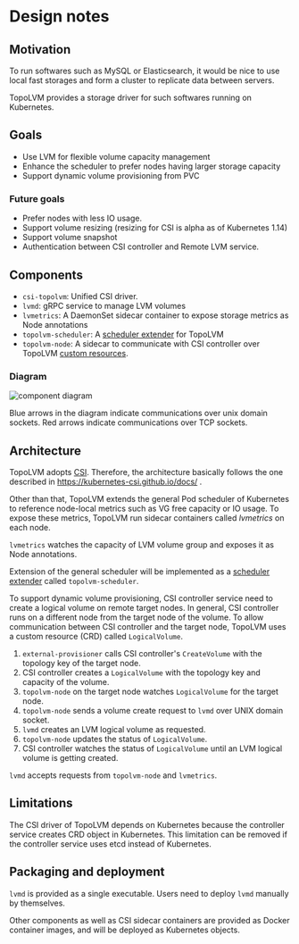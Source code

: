 Design notes
============

Motivation
----------

To run softwares such as MySQL or Elasticsearch, it would be nice to use
local fast storages and form a cluster to replicate data between servers.

TopoLVM provides a storage driver for such softwares running on Kubernetes.

Goals
-----

- Use LVM for flexible volume capacity management
- Enhance the scheduler to prefer nodes having larger storage capacity
- Support dynamic volume provisioning from PVC

### Future goals

- Prefer nodes with less IO usage.
- Support volume resizing (resizing for CSI is alpha as of Kubernetes 1.14)
- Support volume snapshot
- Authentication between CSI controller and Remote LVM service.

Components
----------

- `csi-topolvm`: Unified CSI driver.
- `lvmd`: gRPC service to manage LVM volumes
- `lvmetrics`: A DaemonSet sidecar container to expose storage metrics as Node annotations
- `topolvm-scheduler`: A [scheduler extender](https://github.com/kubernetes/community/blob/master/contributors/design-proposals/scheduling/scheduler_extender.md) for TopoLVM
- `topolvm-node`: A sidecar to communicate with CSI controller over TopoLVM [custom resources](https://kubernetes.io/docs/concepts/extend-kubernetes/api-extension/custom-resources/).

### Diagram

![component diagram](http://www.plantuml.com/plantuml/svg/ZPJFYjim48VlVeh1lRG7iqJ77ig2qqDXMvQORWzB3eeqpPgLBQC_QKlfkrUI9IlsnYIN46c-ZB_vPV2zDbGPsubYeEoL7X7Anb23Fwreq9Jmjm1uhcLlb1G2rQEmnxRV0zLGriqNo1LeK9rQXgN_WTQwvSYeqYCQJy0SJjiUbIwBVqNHIuxmpNri0kM_-IUw3abcsuobBSLEzfEHUuI7HvjDrl6NMIHmV5BPhBb4KfmwDAfb2KpdL3ToaExEIqSYtbJ-oaDk9CUzsWCAD969fpAK7fw-yjoTpqCWwo6Ggo6G6qCWjuP0heP0RWY1h8H05Y6aKGDPTLGRL77vwD1gDmogVTWizeBSYl74gQ47gX5AD8nFgTIxxTZ-GHvRHiMJ5BR3z-xwGvbpsw6MLh7qNuOrl50ckKp2U3FTBGv2_kcmDz5MuyWtoHC-_pROSrHXphnZK3s_EmYBUov_zTKd2Ai17-6uUwndc1rSTIPSd6_Yr6VU0egOUGPYexGnZlJW2fSt9d5PYbno9s_SoGLtSkwU-onQfELPKxy2PdUIt9TlCAZ0hODhKoka1kz-KCDU5hdQ8K6XUlTzu0vT3B025TEUnX2qlvkye8h9JSjzNiofBBNJtFVOSzk9_m00)

Blue arrows in the diagram indicate communications over unix domain sockets.
Red arrows indicate communications over TCP sockets.

Architecture
------------

TopoLVM adopts [CSI](https://github.com/container-storage-interface/spec/).
Therefore, the architecture basically follows the one described in
https://kubernetes-csi.github.io/docs/ .

Other than that, TopoLVM extends the general Pod scheduler of Kubernetes to
reference node-local metrics such as VG free capacity or IO usage.  To expose
these metrics, TopoLVM run sidecar containers called *lvmetrics* on each node.

`lvmetrics` watches the capacity of LVM volume group and exposes it as Node
annotations.

Extension of the general scheduler will be implemented as a [scheduler extender](https://github.com/kubernetes/community/blob/master/contributors/design-proposals/scheduling/scheduler_extender.md) called `topolvm-scheduler`.

To support dynamic volume provisioning, CSI controller service need to create a
logical volume on remote target nodes.  In general, CSI controller runs on a
different node from the target node of the volume.  To allow communication
between CSI controller and the target node, TopoLVM uses a custom resource
(CRD) called `LogicalVolume`.

1. `external-provisioner` calls CSI controller's `CreateVolume` with the topology key of the target node.
2. CSI controller creates a `LogicalVolume` with the topology key and capacity of the volume.
3. `topolvm-node` on the target node watches `LogicalVolume` for the target node.
4. `topolvm-node` sends a volume create request to `lvmd` over UNIX domain socket.
5. `lvmd` creates an LVM logical volume as requested.
6. `topolvm-node` updates the status of `LogicalVolume`.
7. CSI controller watches the status of `LogicalVolume` until an LVM logical volume is getting created.

`lvmd` accepts requests from `topolvm-node` and `lvmetrics`.

Limitations
-----------

The CSI driver of TopoLVM depends on Kubernetes because the controller service creates CRD object in Kubernetes.
This limitation can be removed if the controller service uses etcd instead of Kubernetes.

Packaging and deployment
------------------------

`lvmd` is provided as a single executable.
Users need to deploy `lvmd` manually by themselves. 

Other components as well as CSI sidecar containers are provided as Docker 
container images, and will be deployed as Kubernetes objects.
